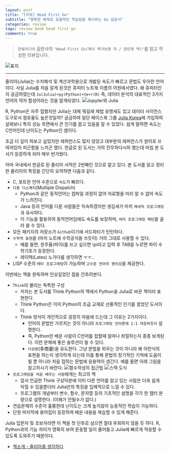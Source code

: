 ```yaml
---  
layout: post  
title: "[리뷰] Head First Go"  
subtitle: "명확한 예제로 효율적인 학습법을 제시하는 Go 입문서"  
categories: review  
tags: review book head first go 
comments: true  
---  
```

  
> `한빛미디어` 출판사의 `"Head First Go(제이 맥가브렌 저 / 권민재 역)"`를 읽고 작성한 리뷰입니다.  

![표지](https://theorydb.github.io/assets/img/review/2020-05-12-review-book-think-julia-1.jpg)  

---
줄리아(Julia)는 수치해석 및 계산과학용으로 개발된 속도가 빠르고 문법도 우아한 언어이다. 사실 Julia를 처음 알게 된것은 쥬피터 노트북 이름의 어원에서였다. 왜 쥬피터인지 궁금하였는데 `Ju(Julia)+py(Python)+te+r(R)` 즉, 데이터 분석의 대표적인 3가지 언어의 약자 합성어라는 것을 알게되었다. 
![Jupyter와 Julia](https://theorydb.github.io/assets/img/review/2020-05-12-review-book-think-julia-2.jpg)

R, Python은 자주 접했지만 Julia는 대체 뭐길래 제법 유명세도 있고 데이터 사이언스 도구로서 점유율도 높은것일까? 궁금하여 일단 페이스북 그룹 [Julia Korea](https://www.facebook.com/groups/307563486035303/)에 가입하여 살펴보니 특히 성능 측면에서 큰 인기를 끌고 있음을 알 수 있었다. 쉽게 말하면 속도는 C언어인데 난이도는 Python인 셈이다.

조금 더 깊이 파보고 싶었지만 레퍼런스도 많지 않았고 대부분의 레퍼런스가 원어로 쓰여져있어 피곤함을 느끼곤 했다. 한글로 된 도서는 거의 전무하다시피 했는데 마침 본 도서가 등장하게 되어 매우 반가웠다. 

아마 국내에서 한글로 된 줄리아 서적은 2번째인 것으로 알고 있다. 본 도서를 읽고 정리한 줄리아의 특징을 간단히 요약하면 다음과 같다.

* C, 포트란 언어 수준으로 `속도`가 빠르다.
* `다중 디스패치`(Multiple Dispatch)
  - Python과 같은 동적언어는 컴파일 과정이 없어 자료형을 미리 알 수 없어 속도가 느려진다.
  - Java 등의 언어를 다룬 사람들은 익숙하겠지만 생김새가 마치 `제네릭 프로그래밍`과 유사하다.
  - 이 기능을 활용하여 동적언어임에도 속도를 보장하며, `여러 프로그래밍 패턴`을 골라 쓸 수 있다.
* 모든 패키지의 저장소가 `Github`이기에 서드파티가 탄탄하다.
* `수학적 표현`을 (마치 노트에 수학공식을 쓰듯이) 거의 그대로 사용할 수 있다.
  - 예를 들면, 원주율(파이)를 쓰고 싶으면 \pi라고 입력 후 TAB을 누르면 파이 수학기호가 등장한다.
  - 레이텍(Latex) 노가다를 생각하면 ㅜㅜ..
* LISP 수준의 `메타 프로그래밍`이 가능하며 `고수준 언어의 편리성`을 제공한다.

이번에는 책을 완독하며 인상깊었던 점을 간추려본다.

* `Think`라 불리는 독특한 구성
  - 저자는 본 도서를 Think Python의 책에서 Python을 Julia로 바꾼 책이라 표현한다.
  - Think Python은 이미 Python의 초급 교재로 선풍적인 인기를 끌었던 도서이다.
  - Think 방식이 개인적으로 굉장히 마음에 드는데 그 이유는 2가지이다.
    + 언어의 문법만 가르치는 것이 아니라 `프로그래밍 언어론에 1:1 대응하듯이` 설명한다. 
    + 즉, Python만 배운 사람이 C언어를 접할때 얼마나 좌절하는지 종종 보게된다. 이런 문제에 좋은 솔루션이 될 수 있다.
    + `다상량`(多商量)을 유도한다. 그냥 문법을 외우는 것이 아니라 왜 이런식의 표현을 하는지 생각하게 되는데 이를 통해 문법의 장기적인 기억에 도움이 될 뿐 아니라 처음 접하는 문법에 응용력이 생긴다.
      예를 들면 아래 그림을 참고하시기 바란다.
      ![함수작성의 접근법](https://theorydb.github.io/assets/img/review/2020-05-12-review-book-think-julia-4.jpg)
      ![스택 도식](https://theorydb.github.io/assets/img/review/2020-05-12-review-book-think-julia-3.jpg)
* `프로그래밍을 처음 배우는 사람`에게는 최고의 책
  - 앞서 언급한 Think 구성덕분에 이미 다른 언어를 알고 있는 사람은 더욱 쉽게 익힐 수 있을뿐더러 Julia만의 특징을 입체적으로 느낄 수 있다.
  - 프로그램의 개념부터 변수, 함수, 문자열 등의 기초적인 설명을 각각 한 챕터 분량으로 설명한다. (이해가 안될수가 없다.)
* 연습문제의 수준이 훌륭한데 난이도는 크게 높지않아 능동적인 학습이 가능하다.
* 단원 마지막에 용어집이 등장하여 배운 내용을 복습할 수 있게 해준다.

Julia 입문자 및 초보자라면 이 책을 첫 단추로 삼으면 절대 후회하지 않을 듯 하다. R, Python과의 기능 차이가 명확히 보여 혼동할 일이 줄어들고 Julia에 빠르게 적응할 수 있도록 도와주기 때문이다.


* [책소개 - 줄리아를 생각하다](http://www.yes24.com/Product/Goods/89643887?scode=032&OzSrank=1)




